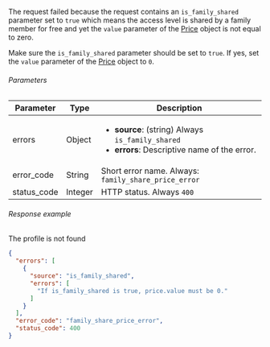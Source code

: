 <!--- FamilySharePrice.md --->

The request failed because the request contains an  `is_family_shared` parameter set to `true` which means the access level is shared by a family member for free and yet the `value` parameter of the [Price](server-side-api-objects#price) object is not equal to zero.

Make sure the  `is_family_shared` parameter should be set to `true`. If yes, set the `value` parameter of the [Price](server-side-api-objects#price) object to `0`.

###### Parameters

| Parameter   | Type    | Description                                                  |
| ----------- | ------- | ------------------------------------------------------------ |
| errors      | Object  | <ul><li> **source**: (string) Always `is_family_shared`</li><li> **errors**: Descriptive name of the error. </li></ul> |
| error_code  | String  | Short error name. Always: `family_share_price_error`         |
| status_code | Integer | HTTP status. Always `400`                                    |

###### Response example

The profile is not found

```json
{
  "errors": [
    {
      "source": "is_family_shared",
      "errors": [
        "If is_family_shared is true, price.value must be 0."
      ]
    }
  ],
  "error_code": "family_share_price_error",
  "status_code": 400
}
```

 
